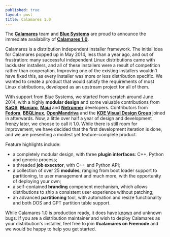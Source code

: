 ```yaml
---
published: true
layout: post
title: Calamares 1.0
---
```


The [**Calamares**](http://calamares.io) team and [**Blue Systems**](http://www.blue-systems.com/) are proud to announce the immediate availability of [**Calamares 1.0**](https://github.com/calamares/calamares/releases/tag/v1.0).

Calamares is a distribution independent installer framework.
The initial idea for Calamares popped up in May 2014, less than a year ago, and out of frustration: many successful independent Linux distributions came with lackluster installers, and all of these installers were a result of competition rather than cooperation. Improving one of the existing installers wouldn't have fixed this, as every installer was more or less distribution specific. We wanted to create a product that would satisfy the requirements of most Linux distributions, developed as an upstream project for all of them.

With support from Blue Systems, we started from scratch around June 2014, with a highly **modular design** and some valuable contributions from [**KaOS**](http://kaosx.us/), [**Manjaro**](https://manjaro.github.io/), [**Maui**](http://www.maui-project.org/) and [**Netrunner**](http://www.netrunner-os.com/) developers. Contributors from [**Fedora**](https://getfedora.org/), [**BBQLinux**](http://bbqlinux.org/), [**OpenMandriva**](https://openmandriva.org/) and the [**KDE Visual Design Group**](https://vdesign.kde.org/) joined in afterwards.
Now, a little over half a year of design and development frenzy later, we choose to call it 1.0. While there is still room for improvement, we have decided that the first development iteration is done, and we are presenting a modest yet feature-complete product.

Feature highlights include:
 * a completely modular design, with three **plugin interfaces**: C++, Python and generic process;
 * a threaded **job executor**, with C++ and Python API;
 * a collection of over 25 **modules**, ranging from boot loader support to partitioning, to user management and much more, with the opportunity of deploying your own;
 * a self-contained **branding** component mechanism, which allows distributions to ship a consistent user experience without patching;
 * an advanced **partitioning** tool, with automation and resize functionality and both DOS and GPT partition table support.

While Calamares 1.0 is production ready, it does have [known](http://calamares.io/bugs/) and unknown bugs. If you are a distribution maintainer and wish to deploy Calamares as your distribution's installer, feel free to join **#calamares on Freenode** and we would be happy to help you get started.